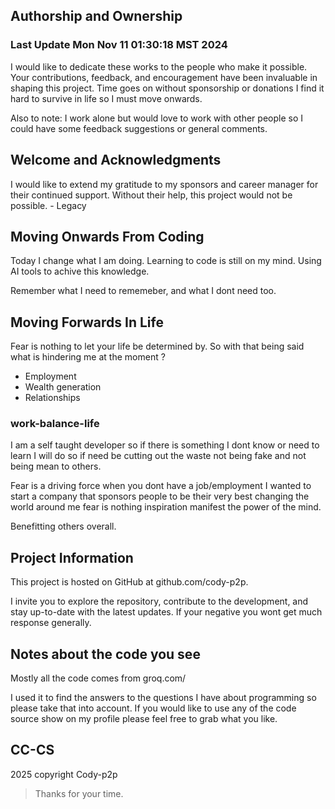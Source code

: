 ## Authorship and Ownership
### Last Update  Mon Nov 11 01:30:18 MST 2024

I would like to dedicate these works to the people who make it possible. Your contributions, feedback, and encouragement have been invaluable in shaping this project. Time goes on without sponsorship or donations I find it hard to survive in life
so I must move onwards.

Also to note: I work alone but would love to work with other people so I could have some feedback suggestions or general comments.

## Welcome and Acknowledgments

I would like to extend my gratitude to my sponsors and career manager for their continued support. Without their help, this project would not be possible. - Legacy

## Moving Onwards From Coding

Today I change what I am doing.
Learning to code is still on my mind.
Using AI tools to achive this knowledge.

Remember what I need to rememeber, and what I dont need too.

## Moving Forwards In Life

Fear is nothing to let your life be determined by.
So with that being said what is hindering me at the moment ?

- Employment
- Wealth generation
- Relationships

### work-balance-life

I am a self taught developer so if there is something I dont know
or need to learn I will do so if need be cutting out the waste
not being fake and not being mean to others.

Fear is a driving force when you dont have a job/employment
I wanted to start a company that sponsors people to be their 
very best changing the world around me fear is nothing
inspiration manifest the power of the mind. 

Benefitting others overall.

## Project Information

This project is hosted on GitHub at github.com/cody-p2p. 

I invite you to explore the repository, contribute to the development, and stay up-to-date with the latest updates.
If your negative you wont get much response generally.

## Notes about the code you see

Mostly all the code comes from groq.com/

I used it to find the answers to the questions I have about programming
so please take that into account. If you would like to use any of the code
source show on my profile please feel free to grab what you like.

## CC-CS 
2025 copyright Cody-p2p

> Thanks for your time.
